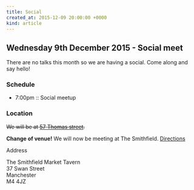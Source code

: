 ```yaml
---
title: Social
created_at: 2015-12-09 20:00:00 +0000
kind: article
---
```


## Wednesday 9th December 2015 - Social meet

There are no talks this month so we are having a social. Come along and say hello!

### Schedule

* 7:00pm :: Social meetup

### Location

<strike>We will be at [57 Thomas street](https://www.google.co.uk/maps/place/57+Thomas+St,+Manchester+M4/@53.4838434,-2.2363883,17z/data=!3m1!4b1!4m2!3m1!1s0x487bb1b8c5672abb:0x55bc9c296faa7e0f).</strike>

<strong>Change of venue!</strong> We will now be meeting at The Smithfield. [Directions](https://www.google.co.uk/maps/place/37+Swan+St,+Manchester+M4+5JZ/@53.4852302,-2.2365675,17z/data=!3m1!4b1!4m2!3m1!1s0x487bb1b911e6ef57:0xe7a4d1fb616af49)

<p>Address</p>

<p>The Smithfield Market Tavern<br />
37 Swan Street<br />
Manchester<br />
M4 4JZ<br />
</p>